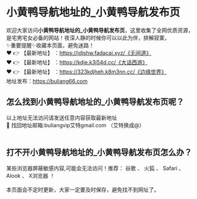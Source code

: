 # 小黄鸭导航地址的_小黄鸭导航发布页<br>
欢迎大家访问**小黄鸭导航地址的_小黄鸭导航发布页**，这里收集了全网优质资源，是宅男宅女必备的网站！夜深人静的时候你可以以此为伴，排解寂寞，<br>
✨重要提醒✨收藏本页面，避免迷路！<br>
❤️ 👉 【最新地址】 ：https://jdjshw.fadacai.xyz/《无间道》<br>
❤️ 👉 【最新地址】 ：https://kdje.k3j54d.cc/《大话西游》<br>
❤️ 👉 【最新地址】 ：https://323kdjheh.k8m3nn.cc/《边缘世界》<br>
地址发布：https://buliang66.com<br>
## 怎么找到**小黄鸭导航地址的_小黄鸭导航发布页**呢？<br>
以上地址无法访问请发送任意内容获取最新地址<br>
📧 找回地址邮箱:buliangvip艾特gmail.com （艾特换成@）<br><br>
## 打不开**小黄鸭导航地址的_小黄鸭导航发布页**怎么办？
某些浏览器屏蔽敏感内容,可能会无法访问！推荐： 谷歌 、 火狐 、 Safari 、 Alook 、 X浏览器 ！<br><br>
本页面会不定时更新，大家一定要及时保存，避免找不到网址了。


